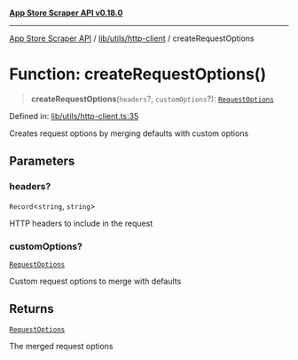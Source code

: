 [**App Store Scraper API v0.18.0**](../../../../README.md)

***

[App Store Scraper API](../../../../modules.md) / [lib/utils/http-client](../README.md) / createRequestOptions

# Function: createRequestOptions()

> **createRequestOptions**(`headers`?, `customOptions`?): [`RequestOptions`](../interfaces/RequestOptions.md)

Defined in: [lib/utils/http-client.ts:35](https://github.com/facundoolano/app-store-scraper/blob/113d925388ad33c5af9077ca637c241f2bf7e574/lib/utils/http-client.ts#L35)

Creates request options by merging defaults with custom options

## Parameters

### headers?

`Record`\<`string`, `string`\>

HTTP headers to include in the request

### customOptions?

[`RequestOptions`](../interfaces/RequestOptions.md)

Custom request options to merge with defaults

## Returns

[`RequestOptions`](../interfaces/RequestOptions.md)

The merged request options
